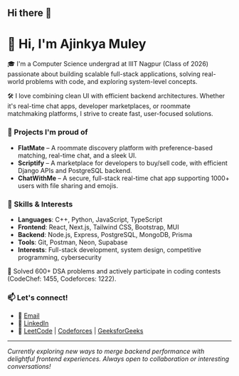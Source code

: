 ## Hi there 👋

# 👋 Hi, I'm Ajinkya Muley

🎓 I'm a Computer Science undergrad at IIIT Nagpur (Class of 2026) passionate about building scalable full-stack applications, solving real-world problems with code, and exploring system-level concepts.

🛠️ I love combining clean UI with efficient backend architectures. Whether it's real-time chat apps, developer marketplaces, or roommate matchmaking platforms, I strive to create fast, user-focused solutions.

### 🚀 Projects I'm proud of
- **FlatMate** – A roommate discovery platform with preference-based matching, real-time chat, and a sleek UI.
- **Scriptify** – A marketplace for developers to buy/sell code, with efficient Django APIs and PostgreSQL backend.
- **ChatWithMe** – A secure, full-stack real-time chat app supporting 1000+ users with file sharing and emojis.

### 🧠 Skills & Interests
- **Languages**: C++, Python, JavaScript, TypeScript  
- **Frontend**: React, Next.js, Tailwind CSS, Bootstrap, MUI  
- **Backend**: Node.js, Express, PostgreSQL, MongoDB, Prisma  
- **Tools**: Git, Postman, Neon, Supabase  
- **Interests**: Full-stack development, system design, competitive programming, cybersecurity

🧩 Solved 600+ DSA problems and actively participate in coding contests (CodeChef: 1455, Codeforces: 1222).

### 📫 Let's connect!
- 📧 [Email](mailto:avm121104@gmail.com)
- 💼 [LinkedIn](https://www.linkedin.com/in/ajinkya-muley-6bb205272/)
- 🧠 [LeetCode](https://leetcode.com/u/AjinkyaMuley/) | [Codeforces](https://codeforces.com/profile/AjiMuley12) | [GeeksforGeeks](https://www.geeksforgeeks.org/user/avm12heuk/)

---

*Currently exploring new ways to merge backend performance with delightful frontend experiences. Always open to collaboration or interesting conversations!*
<!--
**AjinkyaMuley/AjinkyaMuley** is a ✨ _special_ ✨ repository because its `README.md` (this file) appears on your GitHub profile.

Here are some ideas to get you started:

- 🔭 I’m currently working on ...
- 🌱 I’m currently learning ...
- 👯 I’m looking to collaborate on ...
- 🤔 I’m looking for help with ...
- 💬 Ask me about ...
- 📫 How to reach me: ...
- 😄 Pronouns: ...
- ⚡ Fun fact: ...
-->
